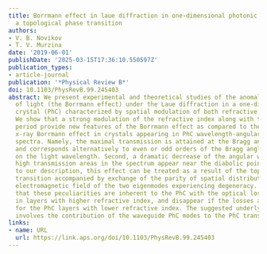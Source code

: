 ```yaml
---
title: Borrmann effect in laue diffraction in one-dimensional photonic crystals under
  a topological phase transition
authors:
- V. B. Novikov
- T. V. Murzina
date: '2019-06-01'
publishDate: '2025-03-15T17:36:10.550597Z'
publication_types:
- article-journal
publication: '*Physical Review B*'
doi: 10.1103/PhysRevB.99.245403
abstract: We present experimental and theoretical studies of the anomalous high transmission
  of light (the Borrmann effect) under the Laue diffraction in a one-dimensional photonic
  crystal (PhC) characterized by spatial modulation of both refractive index and absorption.
  We show that a strong modulation of the refractive index along with the large PhC
  period provide new features of the Borrmann effect as compared to the well-known
  x-ray Borrmann effect in crystals appearing in PhC wavelength-angular transmission
  spectra. Namely, the maximal transmission is attained at the Bragg angles of incidence
  and corresponds alternatively to even or odd orders of the Bragg angles depending
  on the light wavelength. Second, a dramatic decrease of the angular width of the
  high transmission areas in the spectrum appear near the diabolic points. According
  to our description, this effect can be treated as a result of the topological phase
  transition accompanied by exchange of the parity of spatial distribution of the
  electromagnetic field of the two eigenmodes experiencing degeneracy. We demonstrate
  that these peculiarities are inherent to the PhC with the optical losses located
  in layers with higher refractive index, and disappear if the losses are specific
  for the PhC layers with lower refractive index. The suggested underlying mechanism
  involves the contribution of the waveguide PhC modes to the PhC transmission spectra.
links:
- name: URL
  url: https://link.aps.org/doi/10.1103/PhysRevB.99.245403
---
```

